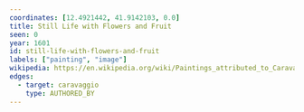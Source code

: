 ```yaml
---
coordinates: [12.4921442, 41.9142103, 0.0]
title: Still Life with Flowers and Fruit
seen: 0
year: 1601
id: still-life-with-flowers-and-fruit
labels: ["painting", "image"]
wikipedia: https://en.wikipedia.org/wiki/Paintings_attributed_to_Caravaggio
edges:
  - target: caravaggio
    type: AUTHORED_BY
---
```

